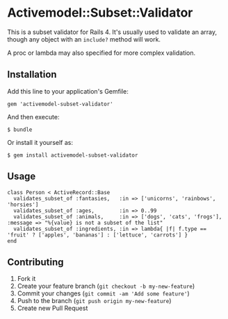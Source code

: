 # Activemodel::Subset::Validator

This is a subset validator for Rails 4. It's usually used to validate an array, though any object with an `include?` method will work.


A proc or lambda may also specified for more complex validation.

## Installation

Add this line to your application's Gemfile:

    gem 'activemodel-subset-validator'

And then execute:

    $ bundle

Or install it yourself as:

    $ gem install activemodel-subset-validator

## Usage

    class Person < ActiveRecord::Base
      validates_subset_of :fantasies,   :in => ['unicorns', 'rainbows', 'horsies']
      validates_subset_of :ages,        :in => 0..99
      validates_subset_of :animals,     :in => ['dogs', 'cats', 'frogs'], :message => "%{value} is not a subset of the list"
      validates_subset_of :ingredients, :in => lambda{ |f| f.type == 'fruit' ? ['apples', 'bananas'] : ['lettuce', 'carrots'] }
    end

## Contributing

1. Fork it
2. Create your feature branch (`git checkout -b my-new-feature`)
3. Commit your changes (`git commit -am 'Add some feature'`)
4. Push to the branch (`git push origin my-new-feature`)
5. Create new Pull Request
